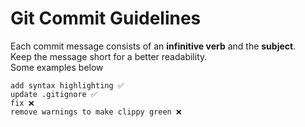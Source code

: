 # Git Commit Guidelines

Each commit message consists of an **infinitive verb** and the **subject**.  
Keep the message short for a better readability.  
Some examples below
```
add syntax highlighting ✅
update .gitignore ✅
fix ❌
remove warnings to make clippy green ❌
```